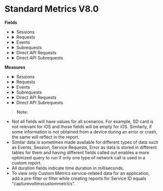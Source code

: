                             



Standard Metrics V8.0
=====================

**Fields**

*   <details close markdown="block"><summary>Sessions</summary>
    
    1.  Session Environment guid - GUID of the environment.
    2.  Session Application Name - Name of the application.
    3.  Session Application Type - Type of the application. For example, Native and SPA.
    4.  Session Channel - Channel of application. For example, Mobile and Tablet.
    5.  Session Device Model - The model type of client device.
    6.  Session DeviceID - Unique ID of the device for the application.
    7.  Session Volt MX User ID - User ID of the end user using the app. Value has to be set using the setUserID API in the application.
    8.  Session OS Version - Version of the client device's OS.
    9.  Session Platform - Application platform. For example, iOS, Android.
    10.  Session City - Obtained from IP for geolocation mapping. This field is not populated if this detail cannot be resolved from the IP address.
    11.  Session Country - Obtained from IP for geolocation mapping. This field is not populated if this detail cannot be resolved from the IP address.
    12.  Session Region - Obtained from IP for geolocation mapping. This field is not populated if this detail cannot be resolved from the IP address.
    13.  Session Zip - Obtained from IP for geolocation mapping. This field is not populated if this detail cannot be resolved from the IP address.
    14.  Session TimeStamp\_Local – Timestamp of the session in the local time zone. The local time zone is set in the user’s profile in Volt MX Foundry console.
    15.  Session TimeStamp\_UTC – Timestamp of session init in UTC.
    16.  Session Error Message – Error message.
    17.  Session Error Stack Trace – Stack trace of error. Applicable for event types Error/Crash if the same is available for the type of error/Crash.
    18.  Session Volt MX Foundry (Foundry) app name – application name provided on creation of an app in Volt MX Foundry console.
    19.  Session Volt MX Foundry (Foundry) app guid – application guid generated on the creation of an app in Volt MX Foundry console.
    20.  Session Remote IP
    21.  Session Integration service version header – Version of the integration service requested by application in the service request header.
    22.  Session Integration service version – Version of the integration service served by the application server for a service request.
    23.  Session SDK Type - If an app is built using Volt MX Foundry SDK this will indicate the type of SDK such as iOS and PhoneGap.
    24.  Session SDK Version - Version of the Volt MX Foundry SDK used in the client binary.
    25.  Session Service Group - Integration service name of the service request for applications defined from Volt MX Foundry console.
    26.  Session User Agent - User agent of the client device from a network call.
    27.  Session Application Version - Version of the application.
    28.  Session Session Category - Type of session whether interactive or non - interactive.
    
    </details>

*   <details close markdown="block"><summary>Requests</summary>
    
    1.  Request Environment guid - GUID of the environment.
    2.  Request Application Name - Name of the application.
    3.  Request Application Type - Type of the application. For example, Native and SPA.
    4.  Request Channel - Channel of application. For example, Mobile and Tablet.
    5.  Request Device Model - The model type of client device.
    6.  Request DeviceID - Unique ID of the device for the application.
    7.  Request OS Version - Version of the client device's OS.
    8.  Request Platform - Application platform. For example, iOS, Android.
    9.  Request Service ID
    10.  Request TimeStamp\_Local – Timestamp of an event in the local time zone. The local time zone is set in the user’s profile in Volt MX Foundry console.
    11.  Request TimeStamp\_UTC – Timestamp of an event in UTC.
    12.  Request City - Obtained from IP for geolocation mapping. This field is not populated if this detail cannot be resolved from the IP address.
    13.  Request Country - Obtained from IP for geolocation mapping. This field is not populated if this detail cannot be resolved from the IP address.
    14.  Request Region - Obtained from IP for geolocation mapping. This field is not populated if this detail cannot be resolved from the IP address.
    15.  Request Zip - Obtained from IP for geolocation mapping. This field is not populated if this detail cannot be resolved from the IP address.
    16.  Request Error Message – Contains any request message that is added by platform code or app developer to provide more info on error events.
    17.  Request Error Stack Trace – Stack trace of error. Applicable for event types Error/Crash if the same is available for the type of error/Crash.
    18.  Request SDK Type - If an app is built using Volt MX Foundry SDK this will indicate the type of SDK such as iOS and PhoneGap.
    19.  Request SDK Version - Version of the Volt MX Foundry SDK used in the client binary.
    20.  Request Volt MX Foundry (Foundry) app name– application name provided on creation of an app in Volt MX Foundry console.
    21.  Request Volt MX Foundry (Foundry) app guid – application guid generated on the creation of an app in Volt MX Foundry console.
    22.  Request Service Group - Integration service name of the service request for applications defined from Volt MX Foundry console.
    23.  Request FormID
    24.  Request Integration service version header – Version of the integration service requested by application in the service request header.
    25.  Request Integration service version – Version of the integration service served by the application server for a service request.
    26.  Request Object name – Name of the object that is mapped in a service request. Applicable for services with object mapping.
    27.  Request Object method – Type of the object method. For example, PUT and POST. Applicable for services with object mapping.
    28.  Request Volt MX User ID - User ID of the end user using the app. Value has to be set using the setUserID API in the application.
    29.  Request Remote IP
    30.  Request User Agent - User agent of the client device from a network call.
    31.  Request Application Version - Version of the application.
    32.  Request Service Type - Type of Volt MX Foundry service of the application. The values include Integration, Object, and Orchestration.
    33.  Request Connection Type - The type of connector. For example, JSON and XML.
    34.  Request Request Type - Type of Request from the device. For example, Upload and Download.
    35.  Request Request Bytes - Transaction request data in bytes.
    36.  Request Response Bytes - Transaction response data in bytes.
    37.  Request Sync Error - If an error occurs during a sync service call, the value of Request Sync Error is true. Otherwise, it is false.
    38.  Request Sync Mode - Sync Mode of the application. The values include Online and Offline.
    39.  Request Session Category - Type of session whether interactive or non - interactive.
    
    </details>

*   <details close markdown="block"><summary>Events</summary>
    
    1.  Events Environment guid - GUID of the environment.
    2.  Event Application Name - Name of the application.
    3.  Event Application Type - Type of the application. For example, Native and SPA.
    4.  Event Channel - Channel of application. For example, Mobile and Tablet.
    5.  Event Platform - Application platform. For example, iOS and Android.
    6.  Event Device Model - The model type of client device.
    7.  Event User ID- Unique ID of the user.
    8.  Event DeviceID - Unique ID of the device for the application.
    9.  Event User Agent - User agent of the client device from a network call.
    10.  Event Application Version - Version of the application.
    11.  Event Plugin Version IDE - Plugin versions of Volt MX Iris Enterprise used for building the app. This will be populated only for Crash event type.
    12.  Event Plugin Version Platform - Plugin version of the platform (such as iOS plugin) used for building the app. This will be populated only for Crash event type.
    13.  Event SDK Type - If an app is built using Volt MX Foundry SDK this will indicate the type of SDK such as iOS and PhoneGap.
    14.  Event SDK Version - Version of the Volt MX Foundry SDK used in the client binary.
    15.  Event Type - The type of application event. For example, FormEntry and Gesture.
    16.  Event Sub Type - The event sub type of application event. Meaning of subtype depends on the event type. For FormEntry event subtype denotes form entered. For Gesture, it denotes the type of Gesture such as a double-click.
    17.  Event Form ID - Form ID of the form where the application event occurred.
    18.  Event Widget ID - Widget Id of the widget where the application event was triggered. Not applicable for events that do not involve a widget such as FormEntry and FormExit.
    19.  Event Flow Tag - Optional parameter that can be set by a developer via an API call to identify a flow. It helps in easy identification for data analysis.
    20.  Event Error Code - Error code if the event type is error and Exception code if the event type is an exception.
    21.  Event Error Message – Contains any event message that is added by platform code or app developer to provide more info on error events.
    22.  Event Error Crash Report – Crash Report from the device for event type Crash. Data is not symbolicated.
    23.  Event Custom Error Message – Contains any custom message that is added by platform code or app developer to provide more info on error events.
    24.  Event Error File – Application code file where an error occurred. Applicable for event types Error/Exception if the same is available for the type of error/exception.
    25.  Event Error Method – Application function call where an error occurred. Applicable for event types Error/Exception if the same is available for the type of error/exception.
    26.  Event Error Stack Trace – Stack trace of error. Applicable for event types Error/Crash if the same is available for the type of error/Crash.
    27.  Event Error Type – Type of error. For example, Error, Exception, and Crash.
    28.  Event Is Error – true if the event type is error/crash and false if the event type is an exception. Not applicable for other event types.
    29.  Event Response Status Code – Output status of the service response from the Volt MX Foundry server.
    30.  Event Meta Data – Any metadata sent as part of the events data. Typically this is applicable for event type error, exception, crash, and custom.
    31.  Event TimeStamp\_Local - Timestamp when the service request was received in the timestamp set in a user's profile in the manage cloud portal.
    32.  Event TimeStamp\_UTC - Timestamp of request in UTC.
    33.  Event Network Type - Mobile Network vs WiFi (networktype) - indicates the type of network during the time of the crash. Valid values are `mobilenetwork` and `WiFi`.
    
    </details>

*   <details close markdown="block"><summary>Subrequests</summary>
    
    1.  Subrequest Environment guid - GUID of the environment.
    2.  Subrequest Application Name - Name of the application.
    3.  Subrequest Application Version - Version of the application.
    4.  Subrequest Application Type - Type of the application. For example, Native and SPA.
    5.  Subrequest Channel - Channel of application. For example, Mobile and Tablet.
    6.  Subrequest Device Model - Model of the client device.
    7.  Subrequest DeviceID - Unique ID of the device for the application.
    8.  Subrequest OS Version - Version of the client device's OS.
    9.  Subrequest Platform - Application platform. For example, iOS and Android.
    10.  Subrequest Parent Service ID
    11.  Subrequest Service ID
    12.  Subrequest TimeStamp\_Local – Timestamp of the request in the local time zone. The local time zone is set in the user’s profile in Volt MX Foundry console.
    13.  Subrequest TimeStamp\_UTC – Timestamp of the request in UTC.
    14.  Subrequest City - Obtained from IP for geolocation mapping. If this detail is not resolved from the IP address, this field is not populated.
    15.  Subrequest Country - Obtained from IP for geolocation mapping. If this detail is not resolved from the IP address, this field is not populated.
    16.  Subrequest Region - Obtained from IP for geolocation mapping. If this detail is not resolved from the IP address, this field is not populated.
    17.  Subrequest Zip - Obtained from IP for geolocation mapping. If this detail is not resolved from the IP address, this field is not populated.
    18.  Subrequest Error Message – Contains any request message that is added by either platform code or app developer to provide more information on error events.
    19.  Subrequest Error Stack Trace – Stack trace of error. Applicable for event types Error/Crash if the same is available for the type of error/Crash.
    20.  Subrequest SDK Type - If the app is built using Volt MX Foundry SDK, this field indicates the type of SDK such as iOS and PhoneGap.
    21.  Subrequest SDK Version - Version of the Volt MX Foundry SDK used in the client binary.
    22.  Subrequest Volt MX Foundry (Foundry) app name – Application name provided on creation of an app in Volt MX Foundry console.
    23.  Subrequest Volt MX Foundry (Foundry) app guid – Application guid generated on the creation of an app in Volt MX Foundry console.
    24.  Subrequest Parent Service Group - Parent service name of the service request for applications defined from Volt MX Foundry console.
    25.  Subrequest Service Group - Integration service name of the service request for applications defined from Volt MX Foundry console.
    26.  Subrequest FormID - Request FormID.
    27.  Subrequest Integration service version header – Version of the integration service requested by application in the service request header.
    28.  Subrequest Integration service version – Version of the integration service served by the application server for a service request.
    29.  Subrequest Object name – Name of the object that is mapped in the service request. It is applicable for services with object mapping.
    30.  Subrequest Object method – Type of the object method. For example, PUT and POST. It is applicable for services with object mapping.
    31.  Subrequest Volt MX User ID - User ID of the end user using the app. Value has to be set using the setUserID API in the application.
    32.  Subrequest Remote IP
    33.  Subrequest User Agent - User agent of the client device from a network call.
    34.  Subrequest Service Type - Type of Volt MX Foundry service of the application. The values include Integration, Orchestration, and Object.
    35.  Subrequest Connection Type - The type of connector. For example, JSON and XML.
    36.  Subrequest Request Type - Type of request from the device. For example, Upload and Download.
    37.  Subrequest Request Bytes - Transaction request data in bytes.
    38.  Subrequest Response Bytes - Transaction response data in bytes.
    39.  Subrequest Sync Error - If an error occurs during a sync service call, the value of Subrequest Sync Error is true. Otherwise, it is false.
    40.  Subrequest Sync Mode - Sync mode of the application. The values include Online and Offline.
    41.  Subrequest Session Category - Type of session whether interactive or non - interactive.
    
    </details>

*   <details close markdown="block"><summary>Direct API Requests</summary>
    
    1.  API\_Request Environment guid - GUID of the environment.
    2.  API\_Request Application Name - Name of the application.
    3.  API\_Request Service ID
    4.  API\_Request TimeStamp\_Local – Timestamp of the request in the local time zone. The local time zone is set in the user’s profile in Volt MX Foundry console.
    5.  API\_Request TimeStamp\_UTC – Timestamp of the request in UTC.
    6.  API\_Request City - Obtained from IP for geolocation mapping. If this detail is not resolved from the IP address, this field is not populated.
    7.  API\_Request Country - Obtained from IP for geolocation mapping. If this detail is not resolved from the IP address, this field is not populated.
    8.  API\_Request Region - Obtained from IP for geolocation mapping. If this detail is not resolved from the IP address, this field is not populated.
    9.  API\_Request Zip - Obtained from IP for geolocation mapping. If this detail is not resolved from the IP address, this field is not populated.
    10.  API\_Request Error Message – Contains any request message that is added by platform code or app developer to provide more info on error events.
    11.  API\_Request Error Stack Trace – Stack trace of error. It is applicable for event types Error/Crash if the same is available for the type of error/Crash.
    12.  API\_Request SDK Type - If the app is built using Volt MX Foundry SDK, this field will indicate the type of SDK such as iOS and PhoneGap.
    13.  API\_Request SDK Version - Version of the Volt MX Foundry SDK used in the client binary.
    14.  API\_Request Volt MX Foundry (Foundry) app name– Application name provided on the creation of an app in Volt MX Foundry console.
    15.  API\_Request Volt MX Foundry (Foundry) app guid – Application guid generated on creation of an app in Volt MX Foundry console.
    16.  API\_Request Service Group - Integration service name of the service request for applications defined from Volt MX Foundry console.
    17.  API\_Request FormID - Request FormID.
    18.  API\_Request Integration service version header – Version of the integration service requested by application in the service request header.
    19.  API\_Request Integration service version – Version of the integration service served by the application server for a service request.
    20.  API\_Request Object name – Name of the object that is mapped in the service request. It is applicable for services with object mapping.
    21.  API\_Request Object method – Type of the object method. For example, PUT and POST. It is applicable for services with object mapping.
    22.  API\_Request Volt MX User ID - User ID of the end user using the app. Value has to be set using the setUserID API in the application.
    23.  API\_Request Remote IP
    24.  API\_Request User Agent - User agent of the client device from a network call.
    25.  API\_Request Service Type - Type of Volt MX Foundry service of the application. The values include Integration, Orchestration, and Object.
    26.  API\_Request Connection Type - The type of connector. For example, JSON and XML.
    27.  API\_Request Request Type - Type of request from the device. For example, Upload and Download.
    28.  API\_Request Request Bytes - Transaction request data in bytes.
    29.  API\_Request Response Bytes - Transaction response data in bytes.
    30.  API\_Request Sync Error - If any error occurs during a sync service call, the value of API\_Request Sync Error is true. Otherwise, it is false.
    31.  API\_Request Sync Mode - Sync mode of the application. The values include Online and Offline.
    32.  API\_Request Session Category - Type of session whether interactive or non - interactive.
    
    </details>

*   <details close markdown="block"><summary>Direct API Subrequests</summary>
    
    1.  API\_SubRequest Environment guid - GUID of the environment.
    2.  API\_SubRequest Application Name - Name of the application.
    3.  API\_SubRequest Parent Service ID
    4.  API\_SubRequest Service ID
    5.  API\_SubRequest TimeStamp\_Local – Timestamp of the request in the local time zone. The local time zone is set in the user’s profile in Volt MX Foundry console.
    6.  API\_SubRequest TimeStamp\_UTC – Timestamp of the request in UTC.
    7.  API\_SubRequest City - Obtained from IP for geolocation mapping. This field is not populated if this detail cannot be resolved from the IP address.
    8.  API\_SubRequest Country - Obtained from IP for geolocation mapping. This field is not populated if this detail cannot be resolved from the IP address.
    9.  API\_SubRequest Region - Obtained from IP for geolocation mapping. This field is not populated if this detail cannot be resolved from the IP address.
    10.  API\_SubRequest Zip - Obtained from IP for geolocation mapping. This field is not populated if this detail cannot be resolved from the IP address.
    11.  API\_SubRequest Error Message – Contains any request message that is added by platform code or app developer to provide more info on error events.
    12.  API\_SubRequest Error Stack Trace – Stack trace of error. It is applicable for event types Error/Crash if the same is available for the type of error/Crash.
    13.  API\_SubRequest SDK Type - If the app is built using Volt MX Foundry SDK this will indicate the type of SDK such as iOS and PhoneGap.
    14.  API\_SubRequest SDK Version - Version of the Volt MX Foundry SDK used in the client binary.
    15.  API\_SubRequest Volt MX Foundry (Foundry) app name – Application name provided on creation of an app in Volt MX Foundry console.
    16.  API\_SubRequest Volt MX Foundry (Foundry) app guid – Application guid generated on the creation of an app in Volt MX Foundry console.
    17.  API\_SubRequest Parent Service Group - Parent service name of the service request for applications defined from Volt MX Foundry console.
    18.  API\_SubRequest Service Group - Integration service name of the service request for applications defined from Volt MX Foundry console.
    19.  API\_SubRequest FormID - Request FormID.
    20.  API\_SubRequest Integration service version header – Version of the integration service requested by application in the service request header.
    21.  API\_SubRequest Integration service version – Version of the integration service served by the application server for a service request.
    22.  API\_SubRequest Object name – Name of the object that is mapped in the service request. It is applicable for services with object mapping.
    23.  API\_SubRequest Object method – Type of the object method. For example, PUT and POST. It is applicable for services with object mapping.
    24.  API\_SubRequest Volt MX User ID - User ID of the end user using the app. Value has to be set using the setUserID API in the application.
    25.  API\_SubRequest Remote IP
    26.  API\_SubRequest User Agent - Type of Volt MX Foundry service of the application. The values include Integration, Orchestration, and Object.
    27.  API\_SubRequest Service Type
    28.  API\_SubRequest Connection Type - The type of connector. For example, JSON and XML.
    29.  API\_SubRequest Request Type - Type of request from the device. For example, Upload and Download.
    30.  API\_SubRequest Request Bytes - Transaction request data in bytes.
    31.  API\_SubRequest Response Bytes - Transaction response data in bytes.
    32.  API\_SubRequest Sync Error - If any error occurs during a sync service call, the value of API\_SubRequest Sync Error is true. Otherwise, it is false.
    33.  API\_SubRequest Sync Mode - Sync mode of the application. The values include Online and Offline.
    34.  API\_SubRequest Session Category - Type of session whether interactive or non - interactive.
    
    </details>

**Measures**

*   <details close markdown="block"><summary>Sessions</summary>
    
    1.  Session HTTP Response Code
    2.  Session Response Status Code
    3.  Session Session Key
    4.  Session Total Duration
    
    </details>

*   <details close markdown="block"><summary>Requests</summary>
    
    1.  Request HTTP Response Code – HTTP code of the service response obtained by the device.
    2.  Request Response Status Code – Output status of the service response from the Volt MX Foundry server.
    3.  Request Session Key – Unique session identifier for application session data from session init call.
    4.  Request Total Duration \- Total time spent in Volt MX app services server for the service call, from the time request was received by the server until the response was sent back to the device. Total duration is equal to the sum of all the duration fields.
    5.  Request Internal Duration - Time spent by the service call in Volt MX App Services for internal processing.
    6.  Request PostProcessor Duration - Time spent by the service call in Volt MX app services in custom post-processing logic in the service.
    7.  Request PreProcessor Duration - Time spent by the service call in Volt MX app services in custom pre-processing logic in the service.
    8.  Request Parse Duration - Time spent by the service call in Volt MX app services in parsing the response from an external source.
    9.  Request External Duration - Time spent by the service call in Volt MX App Services for an external call from Volt MX Server to the backend.
    10.  Request Total Duration - Total time spent in Volt MX app services server for the service call, from the time request was received by the server until the response was sent back to the device. Total duration is equal to the sum of all the duration fields.
    11.  Request Response Status Code
    12.  Request HTTP Response Code – HTTP code of the service response obtained by the device.
    13.  Request Object mapping duration (request) – Time taken to map the object detail into service request by Volt MX app services.
    14.  Request Object mapping duration (response) – Time taken to map the object detail into service response by Volt MX app services.
    15.  Request Request\_Key
    16.  Request session\_key
    17.  Request Total Records Synced - Total number of records that are either downloaded or uploaded during a sync service call.
    18.  Request Request Data Processing Duration - Time taken to parse the data and convert to JSON for a request.
    19.  Request Response Data Processing Duration -Time taken to parse the data and convert to JSON for a response.
    20.  Request Custom-Conflict Duration - Time taken to execute built-in interceptor logic for conflicts in milliseconds.
    21.  Request Conflict Count - Number of conflicts occurred during a sync service call.
    
    </details>

*   <details close markdown="block"><summary>Events</summary>
    
    1.  Event Error Line – Line number in application code file where the error occurred. Applicable for event types error/exception.
    2.  Event HTTP Response Code – HTTP code of the service response obtained by the device.
    3.  Event Response Time – Response time as viewed by the client device. That is the time since service the request is sent from device to server and response obtained back in the device.
    4.  Event Session Key - Unique session identifier for the session in which the application event occurred.
    5.  Event Request Key
    6.  Event Disk Memory Free - indicate free memory in the internal disk in MB.
    7.  Event Disk Memory Total - indicates total memory in the internal disk in MB.
    8.  Event Sd Memory Free - indicates free memory available in SD card in MB.
    9.  Event Sd Memory Total - indicates battery level during the time of the crash. This will be a number indicator % available of battery.
    10.  Event Battery Charge Level - indicates battery level during the time of the crash. This will be a number indicator % available of battery.
    11.  Event Memory Usage – RAM - indicates the memory used when the app crashes.
    12.  Event CPU Usage - indicates the % of CPU being used at the time of the crash.
    13.  Event Form Duration - The amount of time spent in a particular form in milliseconds.
    14.  Event Load Duration - The amount of time taken in milliseconds for an app to load.
    15.  Event Fore Duration - The amount of time in milliseconds spent by an app in the foreground.
    
    </details>

*   <details close markdown="block"><summary>Subrequests</summary>
    
    1.  Subrequest HTTP Response Code – HTTP code of the service response obtained by the device.
    2.  Subrequest Response Status Code – Output status of the service response from the Volt MX Foundry server.
    3.  Subrequest Session Key – Unique session identifier for application session data from session init call.
    4.  Subrequest Total Duration - Total time spent in Volt MX app services server for the service call, from the time request was received by the server until the response was sent back to the device. Total duration is equal to the sum of all the duration fields.
    5.  Subrequest Internal Duration - Time spent by the service call in Volt MX App Services for internal processing.
    6.  Subrequest PostProcessor Duration - Time spent by the service call in Volt MX app services in custom post-processing logic in the service.
    7.  Subrequest PreProcessor Duration - Time spent by the service call in Volt MX app services in custom pre-processing logic in the service.
    8.  Subrequest Parse Duration - Time spent by the service call in Volt MX app services in parsing the response from an external source.
    9.  Subrequest External Duration - Time spent by the service call in Volt MX App Services for an external call from Volt MX Server to the backend.
    10.  Subrequest Total Duration - Total time spent in Volt MX app services server for the service call, from the time request was received by the server until the response was sent back to the device. Total duration is equal to the sum of all the duration fields.
    11.  Subrequest Response Status Code
    12.  Subrequest HTTP Response Code – HTTP code of the service response obtained by the device.
    13.  Subrequest Object mapping duration (request) – Time taken to map the object detail into service request by Volt MX app services.
    14.  Subrequest Object mapping duration (response) – Time taken to map the object detail into service response by Volt MX app services.
    15.  Subrequest Request\_Key
    16.  Subrequest Total Records Synced - Total number of records that are either downloaded or uploaded during a sync service call.
    17.  Subrequest Request Data Processing Duration - Time taken to parse the data and convert to JSON for a request.
    18.  Subrequest Response Data Processing Duration - Time taken to parse the data and convert to JSON for a response.
    19.  Subrequest Custom-Conflict Duration - Time taken to execute built-in interceptor logic for conflicts in milliseconds.
    20.  Subrequest Conflict Count - Number of conflicts occurred during a sync service call.
    
    </details>

*   <details close markdown="block"><summary>Direct API Requests</summary>
    
    1.  API\_Request HTTP Response Code – HTTP code of the service response obtained by the device.
    2.  API\_Request Response Status Code – Output status of the service response from the Volt MX Foundry server.
    3.  API\_Request Total Duration - Total time spent in Volt MX app services server for the service call, from the time request was received by the server until the response was sent back to the device. Total duration is equal to the sum of all the duration fields.
    4.  API\_Request Internal Duration - Time spent by the service call in Volt MX App Services for internal processing.
    5.  API\_Request PostProcessor Duration - Time spent by the service call in Volt MX app services in custom post-processing logic in the service.
    6.  API\_Request PreProcessor Duration - Time spent by the service call in Volt MX app services in custom pre-processing logic in the service.
    7.  API\_Request Parse Duration - Time spent by the service call in Volt MX app services in parsing the response from an external source.
    8.  API\_Request External Duration - Time spent by the service call in Volt MX App Services for an external call from Volt MX Server to the backend.
    9.  API\_Request Total Duration - Total time spent in Volt MX app services server for the service call, from the time request was received by the server until the response was sent back to the device. Total duration is equal to the sum of all the duration fields.
    10.  API\_Request Response Status Code
    11.  API\_Request HTTP Response Code – HTTP code of the service response obtained by the device.
    12.  API\_Request Object mapping duration (request) – Time taken to map the object detail into service request by Volt MX app services.
    13.  API\_Request Object mapping duration (response) – Time taken to map the object detail into service response by Volt MX app services.
    14.  API\_Request Request\_Key
    15.  API\_Request Total Records Synced - Total number of records that are either downloaded or uploaded during a sync service call.
    16.  API\_Request Request Data Processing Duration - Time taken to parse the data and convert to JSON for a request.
    17.  API\_Request Response Data Processing Duration - Time taken to parse the data and convert to JSON for a response.
    18.  API\_Request Custom-Conflict Duration - Time taken to execute built-in interceptor logic for conflicts in milliseconds.
    19.  API\_Request Conflict Count - Number of conflicts occurred during a sync service call.
    
    </details>

*   <details close markdown="block"><summary>Direct API Subrequests</summary>
    
    1.  API\_SubRequest HTTP Response Code – HTTP code of the service response obtained by the device.
    2.  API\_SubRequest Response Status Code – Output status of the service response from the Volt MX Foundry server.
    3.  API\_SubRequest Total Duration - Total time spent in Volt MX app services server for the service call, from the time request was received by the server until the response was sent back to the device. Total duration is equal to the sum of all the duration fields.
    4.  API\_SubRequest Internal Duration - Time spent by the service call in Volt MX App Services for internal processing.
    5.  API\_SubRequest PostProcessor Duration - Time spent by the service call in Volt MX app services in custom post-processing logic in the service.
    6.  API\_SubRequest PreProcessor Duration - Time spent by the service call in Volt MX app services in custom pre-processing logic in the service.
    7.  API\_SubRequest Parse Duration - Time spent by the service call in Volt MX app services in parsing the response from an external source.
    8.  API\_SubRequest External Duration - Time spent by the service call in Volt MX App Services for an external call from Volt MX Server to the backend.
    9.  API\_SubRequest Total Duration - Total time spent in Volt MX app services server for the service call, from the time request was received by the server until the response was sent back to the device. Total duration is equal to the sum of all the duration fields.
    10.  API\_SubRequest Response Status Code
    11.  API\_SubRequest HTTP Response Code – HTTP code of the service response obtained by the device.
    12.  API\_SubRequest Object mapping duration (request) – Time taken to map the object detail into service request by Volt MX app services.
    13.  API\_SubRequest Object mapping duration (response) – Time taken to map the object detail into service response by Volt MX app services.
    14.  API\_SubRequest Request\_Key
    15.  API\_SubRequest Total Records Synced - Total number of records that are either downloaded or uploaded during a sync service call.
    16.  API\_SubRequest Request Data Processing Duration - Time taken to parse the data and convert to JSON for a request.
    17.  API\_SubRequest Response Data Processing Duration - Time taken to parse the data and convert to JSON for a response.
    18.  API\_SubRequest Custom-Conflict Duration - Time taken to execute built-in interceptor logic for conflicts in milliseconds.
    19.  API\_SubRequest Conflict Count - Number of conflicts occurred during a sync service call.
    
    </details>

> **Note:**  
*   Not all fields will have values for all scenarios. For example, SD card is not relevant for iOS and those fields will be empty for iOS. Similarly, if some information is not obtained from a device during an error or crash, the same will reflect in the report.  
*   Similar data is sometimes made available for different types of data such as Events, Session, Service Requests, Error as data is stored in different tables for them and having different fields called out enables a more optimized query to run if only one type of network call is used in a custom report.  
*   All duration fields indicate time duration in milliseconds.      
*   To view only Custom Metrics service-related data for an application, add a pre-filter or filter while creating reports for Service ID equals "capturevoltmxcustommetrics".  

